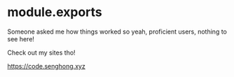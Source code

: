 # module.exports
Someone asked me how things worked so yeah, proficient users, nothing to see here!

Check out my sites tho!

https://code.senghong.xyz
